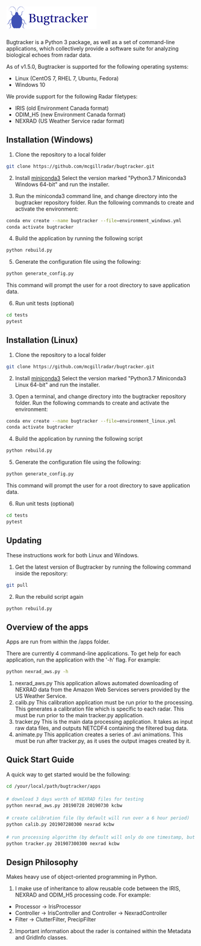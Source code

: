 # <img alt="Bugtracker" src="bugtracker_logo.png" height="60">

Bugtracker is a Python 3 package, as well as a set of command-line applications, which collectively provide a software suite for analyzing biological echoes from radar data.

As of v1.5.0, Bugtracker is supported for the following operating systems:
* Linux (CentOS 7, RHEL 7, Ubuntu, Fedora)
* Windows 10

We provide support for the following Radar filetypes:
* IRIS (old Environment Canada format)
* ODIM_H5 (new Environment Canada format)
* NEXRAD (US Weather Service radar format)

## Installation (Windows)

1. Clone the repository to a local folder

```sh
git clone https://github.com/mcgillradar/bugtracker.git
```

2. Install [miniconda3](https://docs.conda.io/en/latest/miniconda.html)
Select the version marked "Python3.7 Miniconda3 Windows 64-bit" and run the installer.

3. Run the miniconda3 command line, and change directory into the bugtracker repository folder. Run the following commands to create and activate the environment:

```sh
conda env create --name bugtracker --file=environment_windows.yml
conda activate bugtracker
```

4. Build the application by running the following script

```sh
python rebuild.py
```

5. Generate the configuration file using the following:
```sh
python generate_config.py
```

This command will prompt the user for a root directory to save application data.

6. Run unit tests (optional)
```sh
cd tests
pytest
```

## Installation (Linux)

1. Clone the repository to a local folder

```sh
git clone https://github.com/mcgillradar/bugtracker.git
```

2. Install [miniconda3](https://docs.conda.io/en/latest/miniconda.html)
Select the version marked "Python3.7 Miniconda3 Linux 64-bit" and run the installer.

3. Open a terminal, and change directory into the bugtracker repository folder. Run the following commands to create and activate the environment:

```sh
conda env create --name bugtracker --file=environment_linux.yml
conda activate bugtracker
```

4. Build the application by running the following script

```sh
python rebuild.py
```

5. Generate the configuration file using the following:
```sh
python generate_config.py
```

This command will prompt the user for a root directory to save application data.

6. Run unit tests (optional)
```sh
cd tests
pytest
```

## Updating

These instructions work for both Linux and Windows.

1. Get the latest version of Bugtracker by running the following command inside the repository:

```sh
git pull
```

2. Run the rebuild script again

```sh
python rebuild.py
```

## Overview of the apps

Apps are run from within the /apps folder.

There are currently 4 command-line applications. To get help for each application, run the application with the '-h' flag. For example:

```sh
python nexrad_aws.py -h
```

1. nexrad_aws.py
	This application allows automated downloading of NEXRAD data from the Amazon Web Services servers provided by the US Weather Service.
2. calib.py
	This calibration application must be run prior to the processing. This generates a calibration file which is specific to each radar. This must be run prior to the main tracker.py application.
3. tracker.py
	This is the main data processing application. It takes as input raw data files, and outputs NETCDF4 containing the filtered bug data.
4. animate.py
	This application creates a series of .avi animations. This must be run after tracker.py, as it uses the output images created by it.

## Quick Start Guide

A quick way to get started would be the following:

```sh
cd /your/local/path/bugtracker/apps

# download 3 days worth of NEXRAD files for testing
python nexrad_aws.py 20190728 20190730 kcbw

# create calibration file (by default will run over a 6 hour period)
python calib.py 201907280300 nexrad kcbw

# run processing algorithm (by default will only do one timestamp, but can be extended)
python tracker.py 201907300300 nexrad kcbw
```


## Design Philosophy

Makes heavy use of object-oriented programming in Python.

1. I make use of inheritance to allow reusable code between the IRIS, NEXRAD and ODIM_H5 processing code. For example:
* Processor -> IrisProcessor
* Controller -> IrisController and Controller -> NexradController
* Filter -> ClutterFilter, PrecipFilter

2. Important information about the rader is contained within the Metadata and GridInfo classes.